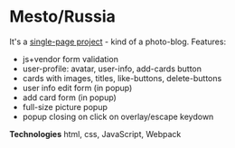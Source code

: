 # Mesto/Russia

It's a [single-page project](https://andreyryab.github.io/mesto/) - kind of a photo-blog.
Features:

* js+vendor form validation
* user-profile: avatar, user-info, add-cards button
* cards with images, titles, like-buttons, delete-buttons
* user info edit form (in popup)
* add card form (in popup)
* full-size picture popup
* popup closing on click on overlay/escape keydown

**Technologies**
html, css, JavaScript, Webpack